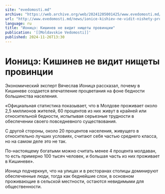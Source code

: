 ```yaml
---
site: "evedomosti.md"
archive: "https://web.archive.org/web/20241205001425/www.evedomosti.md/news/ionice-kishiev-ne-vidit-nishety-provincii"
url: "http://www.evedomosti.md/news/ionice-kishiev-ne-vidit-nishety-provincii"
language: ru
title: "Ионицэ: Кишинев не видит нищеты провинции"
publication: '[[Moldavskie Vedomosti]]'
published: 2024-11-26T13:30
---
```


# Ионицэ: Кишинев не видит нищеты провинции

Экономический эксперт Вячеслав Ионицэ рассказал, почему в Кишиневе создается впечатление процветания на фоне бедности большинства населения.

«Официальная статистика показывает, что в Молдове проживает около 2,5 миллионов жителей, 60 процентов из них живут в крайней или относительной бедности, испытывая серьезные трудности в обеспечении своего повседневного существования.

С другой стороны, около 20 процентов населения, живущего в относительно лучших условиях, считают себя частью среднего класса, но на самом деле это не так.

По-настоящему богатыми можно считать менее 4 процента молдаван, то есть примерно 100 тысяч человек, и большая часть из них проживает в Кишиневе».

Ионицэ подчеркнул, что на улицах и в ресторанах столицы доминируют обеспеченные люди, тогда как беднейшие слои, в основном проживающие в сельской местности, остаются невидимыми для общественности.